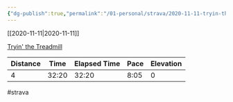 ```yaml
---
{"dg-publish":true,"permalink":"/01-personal/strava/2020-11-11-tryin-the-treadmill/"}
---
```



[[2020-11-11\|2020-11-11]]

[Tryin' the Treadmill](https://www.strava.com/activities/4325285619)

| Distance | Time  | Elapsed Time | Pace | Elevation |
| -------- | ----- | ------------ | ---- | --------- |
| 4        | 32:20 | 32:20        | 8:05 | 0         |




#strava

